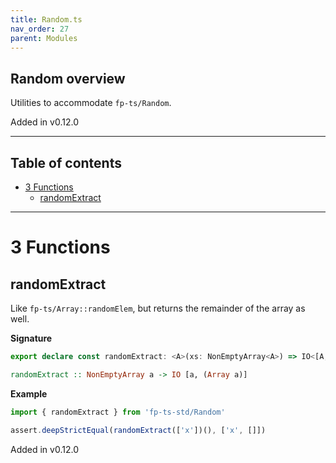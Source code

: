 ```yaml
---
title: Random.ts
nav_order: 27
parent: Modules
---
```


## Random overview

Utilities to accommodate `fp-ts/Random`.

Added in v0.12.0

---

<h2 class="text-delta">Table of contents</h2>

- [3 Functions](#3-functions)
  - [randomExtract](#randomextract)

---

# 3 Functions

## randomExtract

Like `fp-ts/Array::randomElem`, but returns the remainder of the array as
well.

**Signature**

```ts
export declare const randomExtract: <A>(xs: NonEmptyArray<A>) => IO<[A, A[]]>
```

```hs
randomExtract :: NonEmptyArray a -> IO [a, (Array a)]
```

**Example**

```ts
import { randomExtract } from 'fp-ts-std/Random'

assert.deepStrictEqual(randomExtract(['x'])(), ['x', []])
```

Added in v0.12.0
